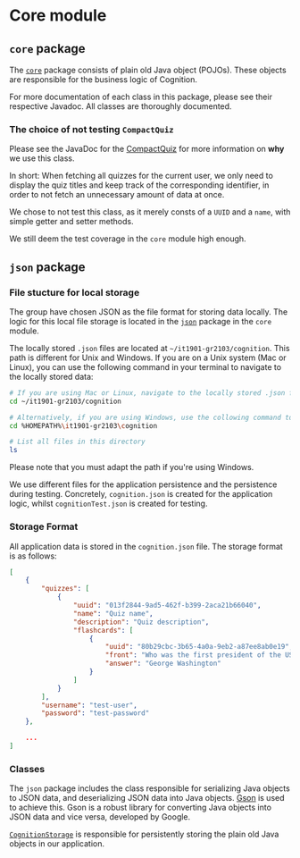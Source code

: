 # Core module

## `core` package

The [`core`](src/main/java/core) package consists of plain old Java object (POJOs). These objects are responsible for
the business logic of Cognition.

For more documentation of each class in this package, please see their respective Javadoc. All classes are thoroughly
documented.

### The choice of not testing `CompactQuiz`

Please see the JavaDoc for the [CompactQuiz](src/main/java/core/CompactQuiz.java) for more information on **why** we use this class.

In short: When fetching all quizzes for the current user, we only need to display the quiz titles and keep track of the corresponding identifier, in order to not fetch an unnecessary amount of data at once.

We chose to not test this class, as it merely consts of a `UUID` and a `name`, with simple getter and setter methods.

We still deem the test coverage in the `core` module high enough.

## `json` package

### File stucture for local storage

The group have chosen JSON as the file format for storing data locally. The logic for this local file storage is located
in the [`json`](src/main/java/json) package in the `core` module.

The locally stored `.json` files are located at `~/it1901-gr2103/cognition`. This path is different for Unix
and Windows. If you are on a Unix system (Mac or Linux), you can use the following command in your terminal to navigate
to the locally stored data:

```sh
# If you are using Mac or Linux, navigate to the locally stored .json files
cd ~/it1901-gr2103/cognition

# Alternatively, if you are using Windows, use the collowing command to navigate
cd %HOMEPATH%\it1901-gr2103\cognition

# List all files in this directory
ls
```

Please note that you must adapt the path if you're using Windows.

We use different files for the application persistence and the persistence during testing. Concretely, `cognition.json` is created for the application logic, whilst `cognitionTest.json` is created for testing.

### Storage Format

All application data is stored in the `cognition.json` file. The storage format is as follows:

```json
[
    {
        "quizzes": [
            {
                "uuid": "013f2844-9ad5-462f-b399-2aca21b66040",
                "name": "Quiz name",
                "description": "Quiz description",
                "flashcards": [
                    {
                        "uuid": "80b29cbc-3b65-4a0a-9eb2-a87ee8ab0e19",
                        "front": "Who was the first president of the USA?",
                        "answer": "George Washington"
                    }
                ]
            }
        ],
        "username": "test-user",
        "password": "test-password"
    },

    ...
]
```

### Classes

The `json` package includes the class responsible for serializing Java objects to JSON data, and deserializing JSON data into Java objects. [Gson](https://github.com/google/gson) is used to achieve this. Gson is a robust library for
converting Java objects into JSON data and vice versa, developed by Google.

[`CognitionStorage`](src/main/java/json/CognitionStorage.java) is
responsible for persistently storing the plain old Java objects in our application.
